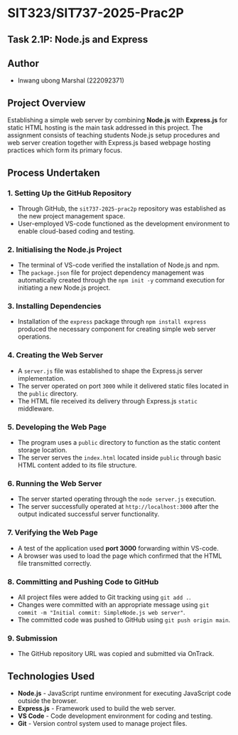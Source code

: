 # SIT323/SIT737-2025-Prac2P 
## Task 2.1P: Node.js and Express

## Author
- Inwang ubong Marshal (222092371)

## Project Overview
Establishing a simple web server by combining **Node.js** with **Express.js** for static HTML hosting is the main task addressed in this project. The assignment consists of teaching students Node.js setup procedures and web server creation together with Express.js based webpage hosting practices which form its primary focus.

## Process Undertaken

### 1. Setting Up the GitHub Repository
- Through GitHub, the `sit737-2025-prac2p` repository was established as the new project management space.
- User-employed VS-code functioned as the development environment to enable cloud-based coding and testing.

### 2. Initialising the Node.js Project
- The terminal of VS-code verified the installation of Node.js and npm.
- The `package.json` file for project dependency management was automatically created through the `npm init -y` command execution for initiating a new Node.js project.

### 3. Installing Dependencies
- Installation of the `express` package through `npm install express` produced the necessary component for creating simple web server operations.

### 4. Creating the Web Server
- A `server.js` file was established to shape the Express.js server implementation.
- The server operated on port `3000` while it delivered static files located in the `public` directory.
- The HTML file received its delivery through Express.js `static` middleware.

### 5. Developing the Web Page
- The program uses a `public` directory to function as the static content storage location.
- The server serves the `index.html` located inside `public` through basic HTML content added to its file structure.

### 6. Running the Web Server
- The server started operating through the `node server.js` execution.
- The server successfully operated at `http://localhost:3000` after the output indicated successful server functionality.

### 7. Verifying the Web Page
- A test of the application used **port 3000** forwarding within VS-code.
- A browser was used to load the page which confirmed that the HTML file transmitted correctly.

### 8. Committing and Pushing Code to GitHub
- All project files were added to Git tracking using `git add .`.
- Changes were committed with an appropriate message using `git commit -m "Initial commit: SimpleNode.js web server"`.
- The committed code was pushed to GitHub using `git push origin main`.

### 9. Submission
- The GitHub repository URL was copied and submitted via OnTrack.

## Technologies Used
- **Node.js** - JavaScript runtime environment for executing JavaScript code outside the browser.
- **Express.js** - Framework used to build the web server.
- **VS Code** - Code development environment for coding and testing.
- **Git** - Version control system used to manage project files.
